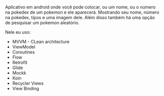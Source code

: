 Aplicativo em android onde você pode colocar, ou um nome, ou o número na pokedex de um pokemon e ele aparecerá. Mostrando seu nome, número na pokedex, tipos e uma imagem dele.
Além disso também há uma opção de pesquisar um pokemon aleatório. 

Nele eu uso:
- MVVM - CLean architecture
- ViewModel
- Coroutines
- Flow
- Retrofit
- Glide
- Mockk
- Koin
- Recycler Views
- View Binding
